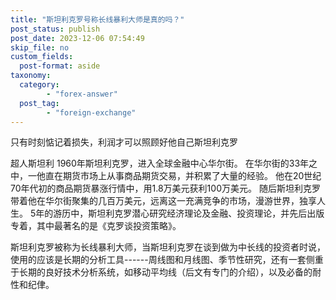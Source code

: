 ```yaml
---
title: "斯坦利克罗号称长线暴利大师是真的吗？"
post_status: publish
post_date: 2023-12-06 07:54:49
skip_file: no
custom_fields: 
  post-format: aside
taxonomy:
  category:
        - "forex-answer"
  post_tag:
        - "foreign-exchange"
---
```


只有时刻惦记着损失，利润才可以照顾好他自己斯坦利克罗

超人斯坦利 1960年斯坦利克罗，进入全球金融中心华尔街。 在华尔街的33年之中，一他直在期货市场上从事商品期货交易，并积累了大量的经验。 他在20世纪70年代初的商品期货暴涨行情中，用1.8万美元获利100万美元。 随后斯坦利克罗带着他在华尔街聚集的几百万美元，远离这一充满竞争的市场，漫游世界，独享人生。 5年的游历中，斯坦利克罗潜心研究经济理论及金融、投资理论，并先后出版专着，其中最著名的是《克罗谈投资策略》。

斯坦利克罗被称为长线暴利大师，当斯坦利克罗在谈到做为中长线的投资者时说，使用的应该是长期的分析工具------周线图和月线图、季节性研究，还有一套侧重于长期的良好技术分析系统，如移动平均线（后文有专门的介绍），以及必备的耐性和纪侓。
